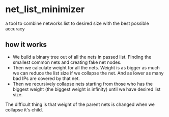 # net_list_minimizer
a tool to combine networks list to desired size with the best possible accuracy

## how it works
* We build a binary tree out of all the nets in passed list. Finding the smallest common nets and creating fake net nodes.
* Then we calculate weight for all the nets. Weight is as bigger as much we can reduce the list size if we collapse the net. And as lower as many bad IPs are covered by that net.
* Then we recursively collapse nets starting from those who has the biggest weight (the biggest weight is infinity) until we have desired list size.

The difficult thing is that weight of the parent nets is changed when we collapse it's child.